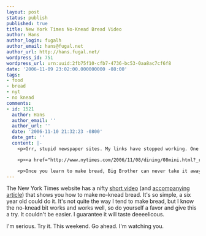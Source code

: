 ```yaml
---
layout: post
status: publish
published: true
title: New York Times No-Knead Bread Video
author: Hans
author_login: fugalh
author_email: hans@fugal.net
author_url: http://hans.fugal.net/
wordpress_id: 751
wordpress_url: urn:uuid:2fb75f10-cfb7-4736-bc53-0aa8ac7cf6f8
date: '2006-11-09 23:02:00.000000000 -08:00'
tags:
- food
- bread
- nyt
- no knead
comments:
- id: 1521
  author: Hans
  author_email: ''
  author_url: ''
  date: '2006-11-10 21:32:23 -0800'
  date_gmt: ''
  content: |-
    <p>Grr, stupid newspaper sites. My links have stopped working. One asks you to login with your free as in Big Brother username and password, and the other is just dead. So let's try this again. Follow this link: </p>

    <p><a href="http://www.nytimes.com/2006/11/08/dining/08mini.html?_r=1&amp;amp;adxnnl=1&amp;amp;oref=login&amp;amp;adxnnlx=1163219345-c1Tgu6kNIWBQMzngvuJ/xA&amp;amp;pagewanted=all" rel="nofollow">http://www.nytimes.com/2006/11/08/dining/08mini.html?_r=1&amp;adxnnl=1&amp;oref=login&amp;adxnnlx=1163219345-c1Tgu6kNIWBQMzngvuJ/xA&amp;pagewanted=all</a> and if big brother asks you for your username and password (and you haven't already succombed) you might find that username bitemebiteme4 and password biteme work. Or you might find another username/password pair at <a href="http://www.bugmenot.com/view/www.nytimes.com" rel="nofollow">http://www.bugmenot.com/view/www.nytimes.com</a>.</p>

    <p>Once you learn to make bread, Big Brother can never take it away from you.</p>
---
```

<p>The New York Times website has a nifty <a href="http://video.on.nytimes.com/ifr_main.jsp?nsid=a-37e9baf5:10ed06a2f33:-7bea&amp;fr_story=35eac03d90314ffed6a0c0ae143ab87b1474fb89&amp;st=1163137872967&amp;mp=FLV&amp;cpf=false&amp;fvn=8&amp;fr=111006_125112_w37e9baf5x10ed06a2f33xw7be9&amp;rdm=649847.3925457326">short
video</a>
 (and <a href="http://www.nytimes.com/2006/11/08/dining/08mini.html?pagewanted=1&amp;_r=1">accompanying article</a>) that shows you how to make no-knead bread. It's so simple, a six year old could
do it. It's not quite the way I tend to make bread, but I know the no-knead bit
works and works well, so do yourself a favor and give this a try. It couldn't
be easier. I guarantee it will taste deeeelicous.</p>

<p>I'm serious. Try it. This weekend. Go ahead. I'm watching you.</p>
